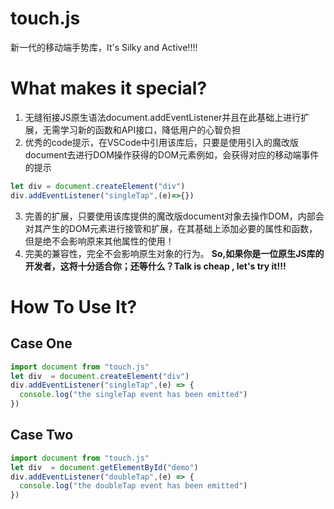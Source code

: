 # touch.js
新一代的移动端手势库，It's Silky and Active!!!!
# What makes it special?
1. 无缝衔接JS原生语法document.addEventListener并且在此基础上进行扩展，无需学习新的函数和API接口，降低用户的心智负担
2. 优秀的code提示，在VSCode中引用该库后，只要是使用引入的魔改版document去进行DOM操作获得的DOM元素例如，会获得对应的移动端事件的提示
```js
let div = document.createElement("div")
div.addEventListener("singleTap",(e)=>{})
```
3. 完善的扩展，只要使用该库提供的魔改版document对象去操作DOM，内部会对其产生的DOM元素进行接管和扩展，在其基础上添加必要的属性和函数，但是绝不会影响原来其他属性的使用！
4. 完美的兼容性，完全不会影响原生对象的行为。
__So,如果你是一位原生JS库的开发者，这将十分适合你；还等什么？Talk is cheap , let's try it!!!__

# How To Use It?
## Case One
```js
import document from "touch.js"
let div  = document.createElement("div")
div.addEventListener("singleTap",(e) => {
  console.log("the singleTap event has been emitted")
})
```

## Case Two
```js
import document from "touch.js"
let div  = document.getElementById("demo")
div.addEventListener("doubleTap",(e) => {
  console.log("the doubleTap event has been emitted")
})
```

